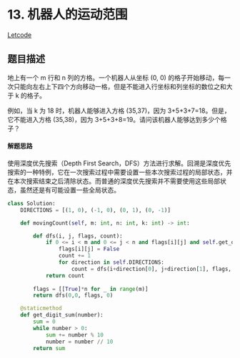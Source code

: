 
# 13. 机器人的运动范围

[Letcode](https://leetcode-cn.com/problems/ju-zhen-zhong-de-lu-jing-lcof/)

## 题目描述

地上有一个 m 行和 n 列的方格。一个机器人从坐标 (0, 0) 的格子开始移动，每一次只能向左右上下四个方向移动一格，但是不能进入行坐标和列坐标的数位之和大于 k 的格子。

例如，当 k 为 18 时，机器人能够进入方格 (35,37)，因为 3+5+3+7=18。但是，它不能进入方格 (35,38)，因为 3+5+3+8=19。请问该机器人能够达到多少个格子？

#### 解题思路

使用深度优先搜索（Depth First Search，DFS）方法进行求解。回溯是深度优先搜索的一种特例，它在一次搜索过程中需要设置一些本次搜索过程的局部状态，并在本次搜索结束之后清除状态。而普通的深度优先搜索并不需要使用这些局部状态，虽然还是有可能设置一些全局状态。

```python
class Solution:
    DIRECTIONS = [(1, 0), (-1, 0), (0, 1), (0, -1)]

    def movingCount(self, m: int, n: int, k: int) -> int:

        def dfs(i, j, flags, count):
            if 0 <= i < m and 0 <= j < n and flags[i][j] and self.get_digit_sum(i) + self.get_digit_sum(j) <= k:
                flags[i][j] = False
                count += 1
                for direction in self.DIRECTIONS:
                    count = dfs(i+direction[0], j+direction[1], flags, count)
            return count
        
        flags = [[True]*n for _ in range(m)]
        return dfs(0,0, flags, 0)

    @staticmethod
    def get_digit_sum(number):
        sum = 0
        while number > 0:
            sum += number % 10
            number = number // 10
        return sum
```
